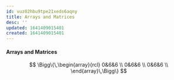 ```yaml
---
id: vuz02hbu9tpe21xeds6aqny
title: Arrays and Matrices
desc: ''
updated: 1641409015401
created: 1641409015401
---
```



#### Arrays and Matrices

$$
\Bigg\{\,\begin{array}{rcl}
	0&6&6 \\
	0&6&6 \\
	0&6&6 \\
\end{array}\,\Bigg\}
$$
